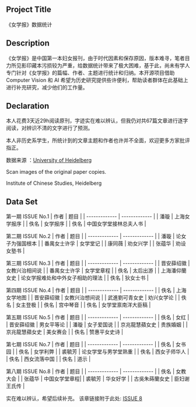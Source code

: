 ## Project Title
《女学报》数据统计
## Description
《女学报》是中国第一本妇女报刊，由于时代因素和保存原因，版本难寻，笔者目力所见影印藏本污损较为严重，给数据统计带来了极大困难，基于此，尚未有学人专门针对《女学报》的篇幅、作者、主题进行统计和归纳。本开源项目借助Computer Vision 和 AI 希望为历史研究提供些许便利，帮助读者群体在此基础上进行补充研究，减少他们的工作量。
##   Declaration
本人花费3天近29h阅读原刊，字迹实在难以辨认，但我仍对共67篇文章进行逐字阅读，对辨识不清的文字进行了预测。

本人非历史系学生，所统计到的文章主题和作者也许并不全面，欢迎更多方家批评指正。

数据来源 ：[University of Heidelberg](https://ecpo.cats.uni-heidelberg.de/ecpo/publishing-information.php?magid=238)

Scan images of the original paper copies.

Institute of Chinese Studies, Heidelberg

## Data Set

第一期 ISSUE No.1
| 作者  | 题目 |
| ------------- | ------------- |
| 潘璇  | 上海女学报序  |
| 佚名  | 女学报序  |
| 佚名 | 中国女学堂接林总夫人书 |

第二期 ISSUE No.2
| 作者  | 题目 |
| ------------- | ------------- |
| 潘璇  | 论女子为强国根本  |
| 番禺女士许孚  | 女学堂记  |
| 康同薇 | 劝女兴学 |
| 张蕴华 | 劝设女塾书 |

第三期 ISSUE No.3
| 作者  | 题目 |
| ------------- | ------------- |
| 晋安薛绍徽  | 女教兴治相间说  |
| 番禺女士许孚  | 女学堂章程  |
| 佚名 | 太后出游 |
| 上海潘仰蘭女史 | 论女学报难处和中外女子相助的理法 |
| 佚名    | 狄女士书 |

第四期 ISSUE No.4
| 作者  | 题目 |
| ------------- | ------------- |
| 佚名  | 上海女学地图  |
| 晋安薛绍徽  | 女教兴治想间说  |
| 武進劉可青女史 | 劝兴女学论 |
| 佚名 | 女主登极 |
| 佚名    | 宫中琴音 |
|  佚名     | 女学堂禀南洋大臣稿 |

第五期 ISSUE No.5
| 作者  | 题目 |
| ------------- | ------------- |
| 佚名  | 女红  |
| 晋安薛绍徽  | 男女平等论  |
| 潘璇 | 女子爱国说 |
| 京兆龍慧蘋女史 | 贵族婚姻 |
| 京兆龍慧蘋女史    | 美女赛会 |
|  佚名     | 赞惠平女史诗 |

第七期 ISSUE No.7
| 作者  | 题目 |
| ------------- | ------------- |
| 佚名  | 女书园  |
| 佚名  | 女学利弊  |
| 裘毓芳 | 论女学堂与男学堂熟重 |
| 佚名 | 西女子师华人 |
| 佚名    | 西女流落中国 |
|  佚名     | 道示 |

第八期 ISSUE No.8
| 作者  | 题目 |
| ------------- | ------------- |
| 佚名  | 女教大会  |
| 张蕴华  | 中国女学堂章程|
| 裘毓芳 | 华女好学 |
| 古吳朱蒔蘭女史 | 臣妇谢王氏传 |



实在难以辨认，希望后续补充。
该章链接附于此处: [ISSUE 8](https://ecpo.cats.uni-heidelberg.de/ecpo/publications.php?magid=238&isid=31422)
